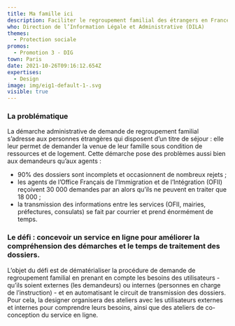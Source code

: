 ```yaml
---
title: Ma famille ici
description: Faciliter le regroupement familial des étrangers en France
who: Direction de l’Information Légale et Administrative (DILA)
themes:
  - Protection sociale
promos:
  - Promotion 3 - DIG
town: Paris
date: 2021-10-26T09:16:12.654Z
expertises:
  - Design
image: img/eig1-default-1-.svg
visible: true
---
```

### La problématique

La démarche administrative de demande de regroupement familial s’adresse aux personnes étrangères qui disposent d’un titre de séjour : elle leur permet de demander la venue de leur famille sous condition de ressources et de logement. Cette démarche pose des problèmes aussi bien aux demandeurs qu’aux agents :

* 90% des dossiers sont incomplets et occasionnent de nombreux rejets ;
* les agents de l’Office Français de l’Immigration et de l’Intégration (OFII) reçoivent 30 000 demandes par an alors qu’ils ne peuvent en traiter que 18 000 ;
* la transmission des informations entre les services (OFII, mairies, préfectures, consulats) se fait par courrier et prend énormément de temps.

### Le défi : concevoir un service en ligne pour améliorer la compréhension des démarches et le temps de traitement des dossiers.

L’objet du défi est de dématérialiser la procédure de demande de regroupement familial en prenant en compte les besoins des utilisateurs - qu’ils soient externes (les demandeurs) ou internes (personnes en charge de l’instruction) - et en automatisant le circuit de transmission des dossiers. Pour cela, la designer organisera des ateliers avec les utilisateurs externes et internes pour comprendre leurs besoins, ainsi que des ateliers de co-conception du service en ligne.